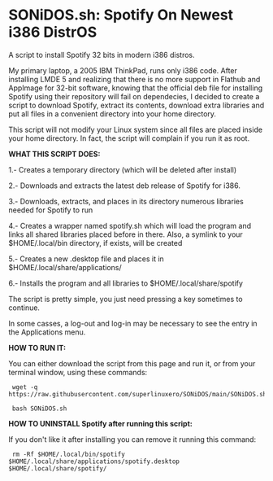 # SONiDOS.sh: Spotify On Newest i386 DistrOS

A script to install Spotify 32 bits in modern i386 distros.

My primary laptop, a 2005 IBM ThinkPad, runs only i386 code. After installing LMDE 5 and realizing that there is no more support in Flathub and AppImage for 32-bit software, knowing that the official deb file for installing Spotify using their repository will fail on dependecies, I decided to create a script to download Spotify, extract its contents, download extra libraries and put all files in a convenient directory into your home directory.

This script will not modify your Linux system since all files are placed inside your home directory. In fact, the script will complain if you run it as root.

 **WHAT THIS SCRIPT DOES:**
 
 1.- Creates a temporary directory (which will be deleted after install)
 
 2.- Downloads and extracts the latest deb release of Spotify for i386.
 
 3.- Downloads, extracts, and places in its directory numerous libraries
     needed for Spotify to run
 
 4.- Creates a wrapper named spotify.sh which will load the program and links
     all shared libraries placed before in there. Also, a symlink to your
     $HOME/.local/bin directory, if exists, will be created
 
 5.- Creates a new .desktop file and places it in $HOME/.local/share/applications/
 
 6.- Installs the program and all libraries to $HOME/.local/share/spotify

 The script is pretty simple, you just need pressing a key sometimes to continue.

 In some casses, a log-out and log-in may be necessary to see the entry in
 the Applications menu.
 
 **HOW TO RUN IT:**
 
 You can either download the script from this page and run it, or from your terminal window, using these commands:
 
     wget -q https://raw.githubusercontent.com/superlinuxero/SONiDOS/main/SONiDOS.sh
 
     bash SONiDOS.sh
 
 **HOW TO UNINSTALL Spotify after running this script:**
 
 If you don't like it after installing you can remove it running this command:
 
     rm -Rf $HOME/.local/bin/spotify $HOME/.local/share/applications/spotify.desktop $HOME/.local/share/spotify/
